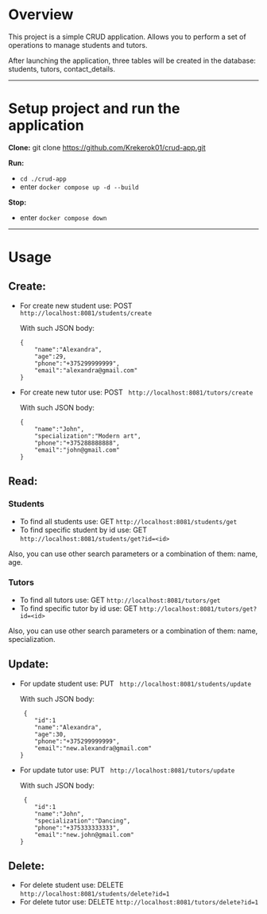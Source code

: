 # Overview

This project is a simple CRUD application. 
Allows you to perform a set of operations to manage students and tutors.

After launching the application, three tables will be created in the database: students, tutors, contact_details.

<hr>

# Setup project and run the application

__Clone:__ git clone https://github.com/Krekerok01/crud-app.git

__Run:__ 
+ ```cd ./crud-app```
+ enter ```docker compose up -d --build```

__Stop:__
+ enter ```docker compose down```

<hr>

# Usage

## Create:

* For create new student use: POST ``` http://localhost:8081/students/create```

  With such JSON body:

    ```
    {
        "name":"Alexandra",
        "age":29,
        "phone":"+375299999999",
        "email":"alexandra@gmail.com"
    }
  ```
  
* For create new tutor use: POST ``` http://localhost:8081/tutors/create```

  With such JSON body:

    ```
    {
        "name":"John",
        "specialization":"Modern art",
        "phone":"+375288888888",
        "email":"john@gmail.com"
    }
  ```

## Read:

### Students

* To find all students use: GET ```http://localhost:8081/students/get```
* To find specific student by id use: GET ```http://localhost:8081/students/get?id=<id>```

Also, you can use other search parameters or a combination of them: name, age.


### Tutors

* To find all tutors use: GET ```http://localhost:8081/tutors/get```
* To find specific tutor by id use: GET ```http://localhost:8081/tutors/get?id=<id>```
 
Also, you can use other search parameters or a combination of them: name, specialization.


## Update:

* For update student use: PUT ``` http://localhost:8081/students/update```

  With such JSON body:

    ```
     {
        "id":1
        "name":"Alexandra",
        "age":30,
        "phone":"+375299999999",
        "email":"new.alexandra@gmail.com"
    }
  ```
  
* For update tutor use: PUT ``` http://localhost:8081/tutors/update```

  With such JSON body:

    ```
     {
        "id":1
        "name":"John",
        "specialization":"Dancing",
        "phone":"+375333333333",
        "email":"new.john@gmail.com"
    }
  ```

## Delete:

* For delete student use: DELETE ```http://localhost:8081/students/delete?id=1```
* For delete tutor use: DELETE ```http://localhost:8081/tutors/delete?id=1```